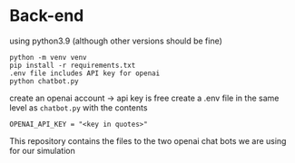 # Back-end

using python3.9 (although other versions should be fine)

```
python -m venv venv
pip install -r requirements.txt
.env file includes API key for openai
python chatbot.py
```

create an openai account -> api key is free
create a .env file in the same level as `chatbot.py` with the contents
```env
OPENAI_API_KEY = "<key in quotes>"
```



This repository contains the files to the two openai chat bots we are using for our simulation
